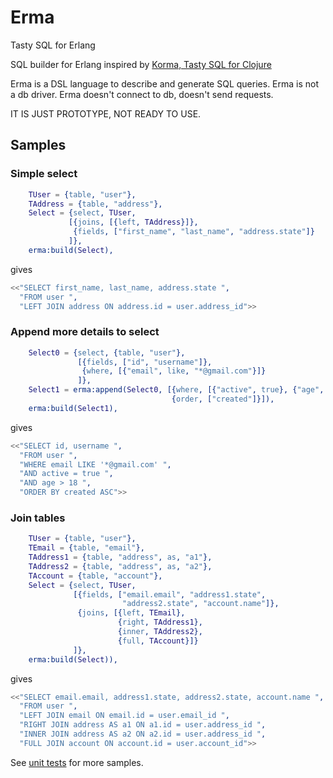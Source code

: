 # Erma

Tasty SQL for Erlang

SQL builder for Erlang inspired by [Korma, Tasty SQL for Clojure](http://sqlkorma.com/)

Erma is a DSL language to describe and generate SQL queries.
Erma is not a db driver. Erma doesn't connect to db, doesn't send requests.

IT IS JUST PROTOTYPE, NOT READY TO USE.


## Samples

### Simple select

```erlang
    TUser = {table, "user"},
    TAddress = {table, "address"},
    Select = {select, TUser,
             [{joins, [{left, TAddress}]},
              {fields, ["first_name", "last_name", "address.state"]}
             ]},
    erma:build(Select),
```

gives

```erlang
<<"SELECT first_name, last_name, address.state ",
  "FROM user ",
  "LEFT JOIN address ON address.id = user.address_id">>
```

### Append more details to select

```erlang
    Select0 = {select, {table, "user"},
               [{fields, ["id", "username"]},
                {where, [{"email", like, "*@gmail.com"}]}
               ]},
    Select1 = erma:append(Select0, [{where, [{"active", true}, {"age", '>', 18}]},
                                    {order, ["created"]}]),
    erma:build(Select1),
```

gives

```erlang
<<"SELECT id, username ",
  "FROM user ",
  "WHERE email LIKE '*@gmail.com' ",
  "AND active = true ",
  "AND age > 18 ",
  "ORDER BY created ASC">>
```

### Join tables

```erlang
    TUser = {table, "user"},
    TEmail = {table, "email"},
    TAddress1 = {table, "address", as, "a1"},
    TAddress2 = {table, "address", as, "a2"},
    TAccount = {table, "account"},
    Select = {select, TUser,
              [{fields, ["email.email", "address1.state",
                         "address2.state", "account.name"]},
               {joins, [{left, TEmail},
                        {right, TAddress1},
                        {inner, TAddress2},
                        {full, TAccount}]}
              ]},
    erma:build(Select)),
```

gives

```erlang
<<"SELECT email.email, address1.state, address2.state, account.name ",
  "FROM user ",
  "LEFT JOIN email ON email.id = user.email_id ",
  "RIGHT JOIN address AS a1 ON a1.id = user.address_id ",
  "INNER JOIN address AS a2 ON a2.id = user.address_id ",
  "FULL JOIN account ON account.id = user.account_id">>
```

See [unit tests](test/erma_tests.erl) for more samples.
